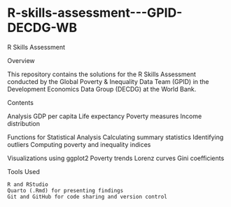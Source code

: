 # R-skills-assessment---GPID-DECDG-WB
R Skills Assessment

Overview

This repository contains the solutions for the R Skills Assessment conducted by the Global Poverty & Inequality Data Team (GPID) in the Development Economics Data Group (DECDG) at the World Bank.

Contents

Analysis
        GDP per capita
        Life expectancy
        Poverty measures
        Income distribution

Functions for Statistical Analysis
        Calculating summary statistics
        Identifying outliers
        Computing poverty and inequality indices

Visualizations using ggplot2
        Poverty trends
        Lorenz curves
        Gini coefficients

Tools Used

    R and RStudio
    Quarto (.Rmd) for presenting findings
    Git and GitHub for code sharing and version control

